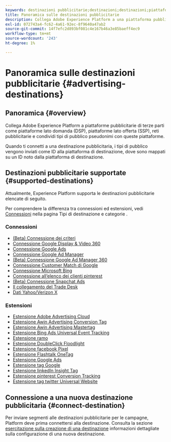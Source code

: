 ```yaml
---
keywords: destinazioni pubblicitarie;destinazioni;destinazioni;piattaforme
title: Panoramica sulle destinazioni pubblicitarie
description: Collega Adobe Experience Platform a una piattaforma pubblicitaria di terze parti (ad esempio DSP, ad network, SSP) e condividi tipi di pubblico pseudonimi con queste piattaforme.
exl-id: 072743a4-fc62-4a61-92ec-8f9640a47ab2
source-git-commit: 14f7efc2d893bf081c4e167b46a3e85baeff4ec9
workflow-type: tm+mt
source-wordcount: '243'
ht-degree: 1%

---
```


# Panoramica sulle destinazioni pubblicitarie {#advertising-destinations}

## Panoramica {#overview}

Collega Adobe Experience Platform a piattaforme pubblicitarie di terze parti come piattaforme lato domanda (DSP), piattaforme lato offerta (SSP), reti pubblicitarie e condividi tipi di pubblico pseudonimi con queste piattaforme.

Quando ti connetti a una destinazione pubblicitaria, i tipi di pubblico vengono inviati come ID alla piattaforma di destinazione, dove sono mappati su un ID noto dalla piattaforma di destinazione.

## Destinazioni pubblicitarie supportate {#supported-destinations}

Attualmente, Experience Platform supporta le destinazioni pubblicitarie elencate di seguito.

Per comprendere la differenza tra connessioni ed estensioni, vedi [Connessioni](../../destination-types.md#connections) nella pagina Tipi di destinazione e categorie .

### Connessioni

* [(Beta) Connessione dei criteri](criteo.md)
* [Connessione Google Display &amp; Video 360](google-dv360.md)
* [Connessione Google Ads](google-ads-destination.md)
* [Connessione Google Ad Manager](google-ad-manager.md)
* [(Beta) Connessione Google Ad Manager 360](google-ad-manager-360-connection.md)
* [Connessione Customer Match di Google](google-customer-match.md)
* [Connessione Microsoft Bing](bing.md)
* [Connessione all’elenco dei clienti pinterest](pinterest.md)
* [(Beta) Connessione Snapchat Ads](snap-inc.md)
* [Il collegamento del Trade Desk](tradedesk.md)
* [Dati Yahoo/Verizon X](datax.md)

### Estensioni

* [Estensione Adobe Advertising Cloud](adobe-advertising-cloud.md)
* [Estensione Awin Advertising Conversion Tag](awin-conversiontag.md)
* [Estensione Awin Advertising Mastertag](awin-mastertag.md)
* [Estensione Bing Ads Universal Event Tracking](bing-ads.md)
* [Estensione ramo](branch.md)
* [Estensione DoubleClick Floodlight](doubleclick-floodlight.md)
* [Estensione facebook Pixel](facebook-pixel.md)
* [Estensione Flashtalk OneTag](flashtalking.md)
* [Estensione Google Ads](google-ads-extension.md)
* [Estensione tag Google](gtag-advertising.md)
* [Estensione linkedIn Insight Tag](linkedin.md)
* [Estensione pinterest Conversion Tracking](pinterest-extension.md)
* [Estensione tag twitter Universal Website](twitter-uwt.md)

## Connessione a una nuova destinazione pubblicitaria {#connect-destination}

Per inviare segmenti alle destinazioni pubblicitarie per le campagne, Platform deve prima connettersi alla destinazione. Consulta la sezione [esercitazione sulla creazione di una destinazione](../../ui/connect-destination.md) informazioni dettagliate sulla configurazione di una nuova destinazione.

